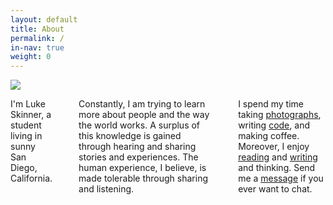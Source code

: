```yaml
---
layout: default
title: About
permalink: /
in-nav: true
weight: 0
---
```


<div class="six columns">

<img src="../assets/images/me.jpg">

</div>

<div class="six columns">

I'm Luke Skinner, a student living in sunny San Diego, California.  

<br>
<br>

Constantly, I am trying to learn more about people and the way the world works. A surplus of this knowledge is gained through hearing and sharing stories and experiences. The human experience, I believe, is made tolerable through sharing and listening.  

<br>
<br>

I spend my time taking <a href="https://instagram.com/lukeskins">photographs</a>, writing <a href="https://github.com/lukeskins">code</a>, and making coffee. Moreover, I enjoy <a href="/library">reading</a> and <a href="/blog">writing</a> and thinking. Send me a <a href="/contact">message</a> if you ever want to chat.

</div>          
